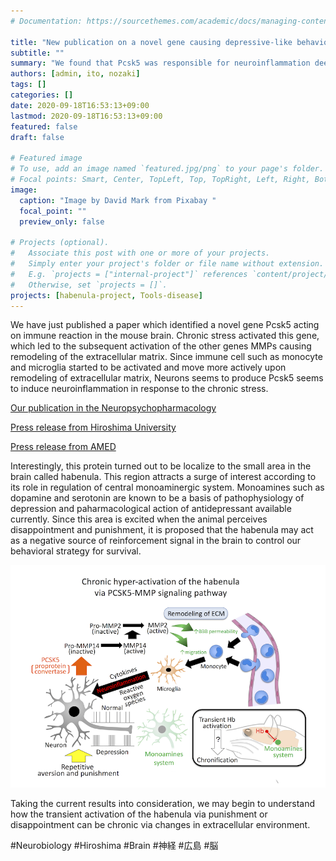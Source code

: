 ```yaml
---
# Documentation: https://sourcethemes.com/academic/docs/managing-content/

title: "New publication on a novel gene causing depressive-like behaviors"
subtitle: ""
summary: "We found that Pcsk5 was responsible for neuroinflammation deep inside the brain leading to depressive-like behaviors in mice."
authors: [admin, ito, nozaki]
tags: []
categories: []
date: 2020-09-18T16:53:13+09:00
lastmod: 2020-09-18T16:53:13+09:00
featured: false
draft: false

# Featured image
# To use, add an image named `featured.jpg/png` to your page's folder.
# Focal points: Smart, Center, TopLeft, Top, TopRight, Left, Right, BottomLeft, Bottom, BottomRight.
image:
  caption: "Image by David Mark from Pixabay "
  focal_point: ""
  preview_only: false

# Projects (optional).
#   Associate this post with one or more of your projects.
#   Simply enter your project's folder or file name without extension.
#   E.g. `projects = ["internal-project"]` references `content/project/deep-learning/index.md`.
#   Otherwise, set `projects = []`.
projects: [habenula-project, Tools-disease]
---
```

We have just published a paper which identified a novel gene Pcsk5 acting on immune reaction in the mouse brain. Chronic stress activated this gene, which led to the subsequent activation of the other genes MMPs causing remodeling of the extracellular matrix. Since immune cell such as monocyte and microglia started to be activated and move more actively upon remodeling of extracellular matrix, Neurons seems to produce Pcsk5 seems to induce neuroinflammation in response to the chronic stress.

[Our publication in the Neuropsychopharmacology](https://www.nature.com/articles/s41386-020-00843-0)

[Press release from Hiroshima University](https://www.hiroshima-u.ac.jp/system/files/149927/20200916_pr01.pdf)

[Press release from AMED](https://www.amed.go.jp/news/release_20200917-01.html)

Interestingly, this protein turned out to be localize to the small area in the brain called habenula. This region attracts a surge of interest according to its role in regulation of central monoaminergic system. Monoamines such as dopamine and serotonin are known to be a basis of pathophysiology of depression and paharmacological action of antidepressant available currently. Since this area is excited when the animal perceives disappointment and punishment, it is proposed that the habenula may act as a negative source of reinforcement signal in the brain to control our behavioral strategy for survival. 

![Chronic hyper-activation of the habenula via PCSK5-MMP ignaling pathway](Pcsk5.png)

Taking the current results into consideration, we may begin to understand how the transient activation of the habenula via punishment or disappointment can be chronic via changes in extracellular environment. 





#Neurobiology #Hiroshima #Brain #神経 #広島 #脳